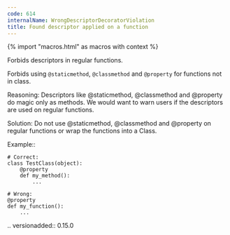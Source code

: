 ```yaml
---
code: 614
internalName: WrongDescriptorDecoratorViolation
title: Found descriptor applied on a function
---
```


{% import "macros.html" as macros with context %}

Forbids descriptors in regular functions.

Forbids using `@staticmethod`, `@classmethod` and `@property` for
functions not in class.

Reasoning: Descriptors like @staticmethod, @classmethod and @property do
magic only as methods. We would want to warn users if the descriptors
are used on regular functions.

Solution: Do not use @staticmethod, @classmethod and @property on
regular functions or wrap the functions into a Class.

Example::

    # Correct:
    class TestClass(object):
        @property
        def my_method():
            ...
    
    # Wrong:
    @property
    def my_function():
        ...

.. versionadded:: 0.15.0